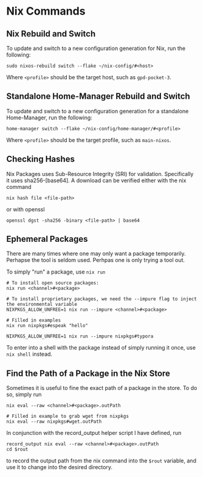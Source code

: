 # Nix Commands

## Nix Rebuild and Switch

To update and switch to a new configuration generation for Nix, run the following:

```{sh}
sudo nixos-rebuild switch --flake ~/nix-config/#<host>
```

Where `<profile>` should be the target host, such as `gpd-pocket-3`.

## Standalone Home-Manager Rebuild and Switch

To update and switch to a new configuration generation for a standalone Home-Manager, run the following:

```{sh}
home-manager switch --flake ~/nix-config/home-manager/#<profile>
```

Where `<profile>` should be the target profile, such as `main-nixos`.

## Checking Hashes

Nix Packages uses Sub-Resource Integrity (SRI) for validation. Specifically it uses sha256-[base64]. A download can be verified either with the nix command

```{sh}
nix hash file <file-path>
```

or with openssl

```{sh}
openssl dgst -sha256 -binary <file-path> | base64
```

## Ephemeral Packages
There are many times where one may only want a package temporarily. Perhapse the tool is seldom used. Perhpas one is only trying a tool out. 

To simply "run" a package, use `nix run`
```{sh}
# To install open source packages:
nix run <channel>#<package>

# To install proprietary packages, we need the --impure flag to inject the environmental variable
NIXPKGS_ALLOW_UNFREE=1 nix run --impure <channel>#<package>

# Filled in examples
nix run nixpkgs#espeak "hello"

NIXPKGS_ALLOW_UNFREE=1 nix run --impure nixpkgs#typora
```

To enter into a shell with the package instead of simply running it once, use `nix shell` instead.

## Find the Path of a Package in the Nix Store

Sometimes it is useful to fine the exact path of a package in the store. To do so, simply run

```{sh}
nix eval --raw <channel>#<package>.outPath

# Filled in example to grab wget from nixpkgs
nix eval --raw nixpkgs#wget.outPath
```

In conjunction with the record_output helper script I have defined, run

```{sh}
record_output nix eval --raw <channel>#<package>.outPath
cd $rout
```

to record the output path from the nix command into the `$rout` variable, and use it to change into the desired directory.
